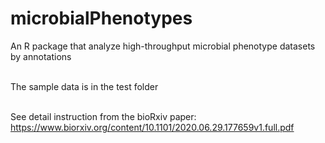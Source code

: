 # microbialPhenotypes
An R package that analyze high-throughput microbial phenotype datasets by annotations <br/><br/>


The sample data is in the test folder <br/><br/>


See detail instruction from the bioRxiv paper: https://www.biorxiv.org/content/10.1101/2020.06.29.177659v1.full.pdf
